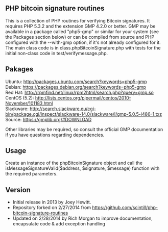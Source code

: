 PHP bitcoin signature routines
-------------------------------
This is a collection of PHP routines for verifying Bitcoin signatures.  It requires PHP 5.3.2 and the extension GMP 4.2.0 or better. GMP may be available in a package called "php5-gmp" or similar for your system (see the Packages section below) or can be compiled from source and PHP configured with the --with-gmp option, if it's not already configured for it. The main class code is in class.phpBitcoinSignature.php with tests for the initial non-class code in test/verifymessage.php.  


Pakages
-------
Ubuntu: http://packages.ubuntu.com/search?keywords=php5-gmp<br />
Debian: https://packages.debian.org/search?keywords=php5-gmp<br />
Red Hat: http://rpmfind.net/linux/rpm2html/search.php?query=gmp.so<br />
CentOS (5.2): http://lists.centos.org/pipermail/centos/2010-November/101183.html<br />
Slackware: http://search.slackware.eu/cgi-bin/package.cgi/inspect/slackware-14.0/slackware/l/gmp-5.0.5-i486-1.txz</br >
Source: https://gmplib.org/#DOWNLOAD<br />

Other libraries may be required, so consult the official GMP documentation if you have questions regarding dependencies.


Usage
-----
Create an instance of the phpBitcoinSignature object and call the isMessageSignatureValid($address, $signature, $message) function with the required parameters.


Version
-------
- Initial release in 2013 by Joey Hewitt.
- Repository forked on 2/27/2014 from https://github.com/scintill/php-bitcoin-signature-routines
- Updated on 2/28/2014 by Rich Morgan to improve documentation, encapsulate code & add exception handling
